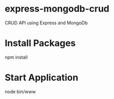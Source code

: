# express-mongodb-crud
CRUD API using Express and MongoDb

# Install Packages
 
 npm install

# Start Application
 
 node bin/www 
